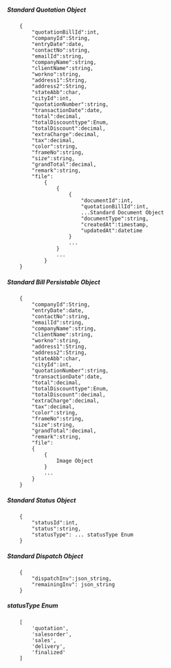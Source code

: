 ##### Standard Quotation Object
		{
			"quotationBillId":int,
			"companyId":String,
			"entryDate":date,
			"contactNo":string,
			"emailId":string,
			"companyName":string,
			"clientName":string,
			"workno":string,
			"address1":String,
			"address2":String,
			"stateAbb":char,
			"cityId":int,
			"quotationNumber":string,
			"transactionDate":date,
			"total":decimal,
			"totalDiscounttype":Enum,
			"totalDiscount":decimal,
			"extraCharge":decimal,
			"tax":decimal,
			"color":string,
			"frameNo":string,
			"size":string,
			"grandTotal":decimal,
			"remark":string,
			"file":
				{
					{
						{
							"documentId":int,
							"quotationBillId":int,
							...Standard Document Object
							"documentType":string,
							"createdAt":timestamp,
							"updatedAt":datetime
						}
						...
					}
					...
				}
		}
		
##### Standard Bill Persistable Object
		{
			"companyId":String,
			"entryDate":date,
			"contactNo":string,
			"emailId":string,
			"companyName":string,
			"clientName":string,
			"workno":string,
			"address1":String,
			"address2":String,
			"stateAbb":char,
			"cityId":int,
			"quotationNumber":string,
			"transactionDate":date,
			"total":decimal,
			"totalDiscounttype":Enum,
			"totalDiscount":decimal,
			"extraCharge":decimal,
			"tax":decimal,
			"color":string,
			"frameNo":string,
			"size":string,
			"grandTotal":decimal,
			"remark":string,
			"file":
			{
				{
					Image Object
				}
				...
			}
		}

		
##### Standard Status Object
		{
			"statusId":int,
			"status":string,
			"statusType": ... statusType Enum
		}

##### Standard Dispatch Object
		{
			"dispatchInv":json_string,
			"remainingInv": json_string
		}
##### statusType Enum
		[
			'quotation',
			'salesorder',
			'sales',
			'delivery',
			'finalized'
		]